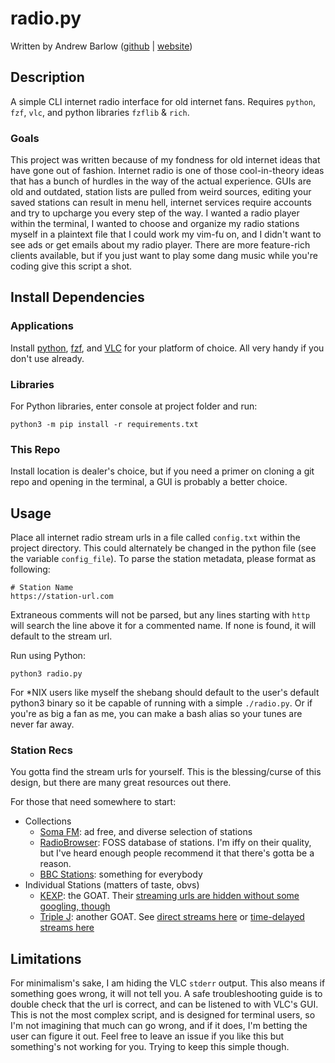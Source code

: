 # radio.py

Written by Andrew Barlow ([github](https://github.com/dandrewbarlow) | [website](https://a-barlow.com))

## Description

A simple CLI internet radio interface for old internet fans. Requires `python`,
`fzf`, `vlc`, and python libraries `fzflib` & `rich`.

### Goals

This project was written because of my fondness for old internet ideas that
have gone out of fashion. Internet radio is one of those cool-in-theory ideas
that has a bunch of hurdles in the way of the actual experience. GUIs are old
and outdated, station lists are pulled from weird sources, editing your saved
stations can result in menu hell, internet services require accounts and try to
upcharge you every step of the way. I wanted a radio player within the
terminal, I wanted to choose and organize my radio stations myself in a
plaintext file that I could work my vim-fu on, and I didn't want to see ads or
get emails about my radio player. There are more feature-rich clients
available, but if you just want to play some dang music while you're coding
give this script a shot.

## Install Dependencies

### Applications

Install [python](https://www.python.org/),
[fzf](https://github.com/junegunn/fzf), and
[VLC](https://www.videolan.org/vlc/) for your platform of choice. All very
handy if you don't use already.

### Libraries

For Python libraries, enter console at project folder and run: 

`python3 -m pip install -r requirements.txt`

### This Repo

Install location is dealer's choice, but if you need a primer on cloning a git
repo and opening in the terminal, a GUI is probably a better choice.

## Usage

Place all internet radio stream urls in a file called `config.txt` within the
project directory. This could alternately be changed in the python file (see
the variable `config_file`). To parse the station metadata, please format as
following:

```
# Station Name
https://station-url.com
```

Extraneous comments will not be parsed, but any lines starting with `http` will
search the line above it for a commented name. If none is found, it will
default to the stream url.

Run using Python:

```
python3 radio.py
```

For \*NIX users like myself the shebang should default to the user's default
python3 binary so it be capable of running with a simple `./radio.py`. Or if
you're as big a fan as me, you can make a bash alias so your tunes are never
far away.

### Station Recs

You gotta find the stream urls for yourself. This is the blessing/curse of this
design, but there are many great resources out there.

For those that need somewhere to start:

* Collections
    * [Soma FM](https://somafm.com/): ad free, and diverse selection of stations
    * [RadioBrowser](https://www.radio-browser.info/): FOSS database of
      stations. I'm iffy on their quality, but I've heard enough people
      recommend it that there's gotta be a reason.
    * [BBC
      Stations](https://en.everybodywiki.com/List_of_BBC_radio_stream_URLs):
      something for everybody
* Individual Stations (matters of taste, obvs)
    * [KEXP](https://www.kexp.org/): the GOAT. Their [streaming urls are hidden
      without some googling, though](https://www.kexp.org/streaming-urls/)
    * [Triple J](https://www.abc.net.au/triplej): another GOAT. See [direct
      streams
      here](https://help.abc.net.au/hc/en-us/articles/4402927208079-Where-can-I-find-direct-stream-URLs-for-ABC-Radio-stations-)
      or [time-delayed streams
      here](https://www.abc.net.au/triplej/time-delayed-streams/9445252)

## Limitations

For minimalism's sake, I am hiding the VLC `stderr` output. This also means if
something goes wrong, it will not tell you. A safe troubleshooting guide is to
double check that the url is correct, and can be listened to with VLC's GUI.
This is not the most complex script, and is designed for terminal users, so I'm
not imagining that much can go wrong, and if it does, I'm betting the user can
figure it out. Feel free to leave an issue if you like this but something's not
working for you. Trying to keep this simple though.
